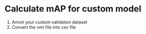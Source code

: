 # Calculate mAP for custom model

1. Annot your custom validation dataset
2. Convert the xml file into csv file
